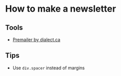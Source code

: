 # How to make a newsletter

## Tools

- [Premailer by dialect.ca](http://premailer.dialect.ca/)

## Tips

- Use `div.spacer` instead of margins
